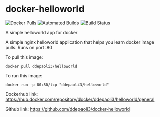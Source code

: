 # docker-helloworld

![Docker Pulls](https://img.shields.io/docker/pulls/ddepaoli3/helloworld.svg) ![Automated Builds](https://img.shields.io/docker/automated/ddepaoli3/helloworld.svg) ![Build Status](https://img.shields.io/docker/build/ddepaoli3/helloworld.svg )

A simple helloworld app for docker

A simple nginx helloworld application that helps you learn docker image pulls. Runs on port :80

To pull this image:
```
docker pull ddepaoli3/helloworld
```

To run this image:
```
docker run -p 80:80/tcp "ddepaoli3/helloworld"
```

Dockerhub link: https://hub.docker.com/repository/docker/ddepaoli3/helloworld/general

Github link: https://github.com/ddepaoli3/docker-helloworld
